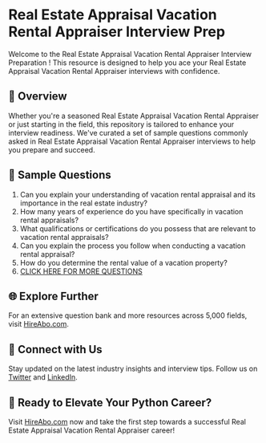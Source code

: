 # Real Estate Appraisal Vacation Rental Appraiser Interview Prep

Welcome to the Real Estate Appraisal Vacation Rental Appraiser Interview Preparation ! This resource is designed to help you ace your Real Estate Appraisal Vacation Rental Appraiser interviews with confidence.

## 🚀 Overview

Whether you're a seasoned Real Estate Appraisal Vacation Rental Appraiser or just starting in the field, this repository is tailored to enhance your interview readiness. We've curated a set of sample questions commonly asked in Real Estate Appraisal Vacation Rental Appraiser interviews to help you prepare and succeed.

## 📝 Sample Questions

1. Can you explain your understanding of vacation rental appraisal and its importance in the real estate industry?
2. How many years of experience do you have specifically in vacation rental appraisals?
3. What qualifications or certifications do you possess that are relevant to vacation rental appraisals?
4. Can you explain the process you follow when conducting a vacation rental appraisal?
5. How do you determine the rental value of a vacation property?
6. [CLICK HERE FOR MORE QUESTIONS](https://hireabo.com/job/21_2_29/Real%20Estate%20Appraisal%20Vacation%20Rental%20Appraiser)

## 🌐 Explore Further

For an extensive question bank and more resources across 5,000 fields, visit [HireAbo.com](https://www.hireabo.com).

## 📱 Connect with Us

Stay updated on the latest industry insights and interview tips. Follow us on [Twitter](https://twitter.com/hireabo) and [LinkedIn](https://www.linkedin.com/in/hire-abo-3609972a8/).

## 🚀 Ready to Elevate Your Python Career?

Visit [HireAbo.com](https://www.hireabo.com) now and take the first step towards a successful Real Estate Appraisal Vacation Rental Appraiser career!